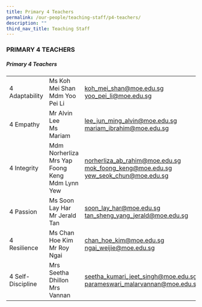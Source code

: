 ```yaml
---
title: Primary 4 Teachers
permalink: /our-people/teaching-staff/p4-teachers/
description: ""
third_nav_title: Teaching Staff
---
```



### PRIMARY 4 TEACHERS

##### Primary 4 Teachers

|  	|  	|  	|
|---	|---	|---	|
| 4 Adaptability 	| Ms Koh Mei Shan<br>Mdm Yoo Pei Li 	| [koh\_mei\_shan@moe.edu.sg](mailto:koh_mei_shan@moe.edu.sg) <br>[yoo\_pei\_li@moe.edu.sg](mailto:yoo_pei_li@moe.edu.sg) 	|
| 4 Empathy 	| Mr Alvin Lee<br>Ms Mariam 	| [lee\_jun\_ming\_alvin@moe.edu.sg](mailto:lee_jun_ming_alvin@moe.edu.sg) <br>[mariam\_ibrahim@moe.edu.sg](mailto:mariam_ibrahim@moe.edu.sg) 	|
| 4 Integrity<br> 	| Mdm Norherliza<br>Mrs Yap Foong Keng<br>Mdm Lynn Yew 	| [norherliza\_ab\_rahim@moe.edu.sg](mailto:norherliza_ab_rahim@moe.edu.sg) <br>[mok\_foong\_keng@moe.edu.sg](mailto:mok_foong_keng@moe.edu.sg) <br>[yew\_seok\_chun@moe.edu.sg](mailto:yew_seok_chun@moe.edu.sg)	|
| 4 Passion 	| Ms Soon Lay Har<br>Mr Jerald Tan 	| [soon\_lay\_har@moe.edu.sg](mailto:soon_lay_har@moe.edu.sg) <br>[tan\_sheng\_yang\_jerald@moe.edu.sg](mailto:tan_sheng_yang_jerald@moe.edu.sg)	|
| 4 Resilience 	| Ms Chan Hoe Kim<br>Mr Roy Ngai 	| [chan\_hoe\_kim@moe.edu.sg](mailto:chan_hoe_kim@moe.edu.sg) <br>[ngai\_weijie@moe.edu.sg](mailto:ngai_weijie@moe.edu.sg) 	|
| 4 Self-Discipline 	| Mrs Seetha Dhillon<br>Mrs Vannan 	| [seetha\_kumari\_jeet\_singh@moe.edu.sg](mailto:seetha_kumari_jeet_singh@moe.edu.sg) <br>[parameswari\_malarvannan@moe.edu.sg](mailto:parameswari_malarvannan@moe.edu.sg)	|